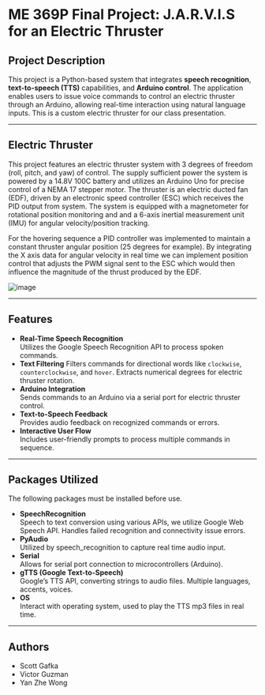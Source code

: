 # **ME 369P Final Project: J.A.R.V.I.S for an Electric Thruster**

## **Project Description**
This project is a Python-based system that integrates **speech recognition**, **text-to-speech (TTS)** capabilities, and **Arduino control**. The application enables users to issue voice commands to control an electric thruster through an Arduino, allowing real-time interaction using natural language inputs. This is a custom electric thruster for our class presentation.

---
## **Electric Thruster**
This project features an electric thruster system with 3 degrees of freedom (roll, pitch, and yaw) of control. The supply sufficient power the system is powered by a 14.8V 100C battery and utilizes an Arduino Uno for precise control of a NEMA 17 stepper motor. The thruster is an electric ducted fan (EDF), driven by an electronic speed controller (ESC) which receives the PID output from system. The system is equipped with a magnetometer for rotational position monitoring and and a 6-axis inertial measurement unit (IMU) for angular velocity/position tracking.

For the hovering sequence a PID controller was implemented to maintain a constant thruster angular position (25 degrees for example). By integrating the X axis data for angular velocity in real time we can implement position control that adjusts the PWM signal sent to the ESC which would then influence the magnitude of the thrust produced by the EDF.

![image](https://github.com/user-attachments/assets/f524e32d-86da-4604-a554-ac3d68d083b7)

---
## **Features**
- **Real-Time Speech Recognition**  
  Utilizes the Google Speech Recognition API to process spoken commands.
- **Text Filtering**
  Filters commands for directional words like `clockwise`, `counterclockwise`, and `hover`. Extracts numerical degrees for electric thruster rotation.
- **Arduino Integration**  
  Sends commands to an Arduino via a serial port for electric thruster control.
- **Text-to-Speech Feedback**  
  Provides audio feedback on recognized commands or errors.
- **Interactive User Flow**  
  Includes user-friendly prompts to process multiple commands in sequence.
  
---
  ## **Packages Utilized**

  The following packages must be installed before use.
- **SpeechRecognition**  
  Speech to text conversion using various APIs, we utilize Google Web Speech API.
  Handles failed recognition and connectivity issue errors.
- **PyAudio**  
  Utilized by speech_recognition to capture real time audio input.
- **Serial**  
  Allows for serial port connection to microcontrollers (Arduino).
- **gTTS (Google Text-to-Speech)**  
  Google’s TTS API, converting strings to audio files.
  Multiple languages, accents, voices.
- **OS**  
  Interact with operating system, used to play the TTS mp3 files in real time.

---
  ## **Authors**
  - Scott Gafka
  - Victor Guzman
  - Yan Zhe Wong







